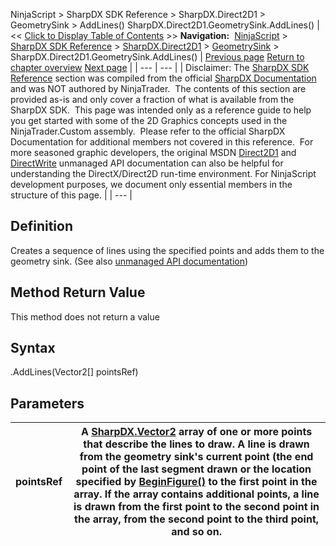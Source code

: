 ﻿
NinjaScript > SharpDX SDK Reference > SharpDX.Direct2D1 > GeometrySink > AddLines()
SharpDX.Direct2D1.GeometrySink.AddLines()
| << [Click to Display Table of Contents](sharpdx_direct2d1_geometrysink_addlines.md) >> **Navigation:**     [NinjaScript](ninjascript.md) > [SharpDX SDK Reference](sharpdx_sdk_reference.md) > [SharpDX.Direct2D1](sharpdx_direct2d1.md) > [GeometrySink](sharpdx_direct2d1_geometrysink.md) > SharpDX.Direct2D1.GeometrySink.AddLines() | [Previous page](sharpdx_direct2d1_geometrysink_addline.md) [Return to chapter overview](sharpdx_direct2d1_geometrysink.md) [Next page](sharpdx_direct2d1_geometrysink_beginfigure.md) |
| --- | --- |
| Disclaimer: The [SharpDX SDK Reference](sharpdx_sdk_reference.md) section was compiled from the official [SharpDX Documentation](http://sharpdx.org/) and was NOT authored by NinjaTrader.  The contents of this section are provided as-is and only cover a fraction of what is available from the SharpDX SDK.  This page was intended only as a reference guide to help you get started with some of the 2D Graphics concepts used in the NinjaTrader.Custom assembly.  Please refer to the official SharpDX Documentation for additional members not covered in this reference.  For more seasoned graphic developers, the original MSDN [Direct2D1](https://msdn.microsoft.com/en-us/library/windows/desktop/dd370990.aspx) and [DirectWrite](https://msdn.microsoft.com/en-us/library/windows/desktop/dd368038.aspx) unmanaged API documentation can also be helpful for understanding the DirectX/Direct2D run-time environment. For NinjaScript development purposes, we document only essential members in the structure of this page. |
| --- |

## Definition
Creates a sequence of lines using the specified points and adds them to the geometry sink.
(See also [unmanaged API documentation](https://msdn.microsoft.com/en-us/library/dd316925.aspx))
 
## Method Return Value
This method does not return a value
 
## Syntax
<GeometrySink>.AddLines(Vector2[] pointsRef)
## Parameters
| pointsRef | A [SharpDX.Vector2](sharpdx_vector2.md) array of one or more points that describe the lines to draw. A line is drawn from the geometry sink's current point (the end point of the last segment drawn or the location specified by [BeginFigure()](sharpdx_direct2d1_geometrysink_beginfigure.md) to the first point in the array. If the array contains additional points, a line is drawn from the first point to the second point in the array, from the second point to the third point, and so on. |
| --- | --- |
